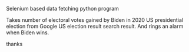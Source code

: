 Selenium based data fetching python program

Takes number of electoral votes gained by Biden in 2020 US presidential election from Google US election result search result. And rings an alarm when Biden wins.

thanks